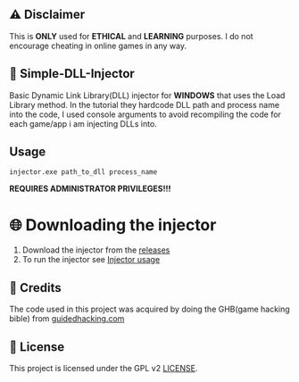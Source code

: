 ## ⚠️ Disclaimer

This is **ONLY** used for **ETHICAL** and **LEARNING** purposes. I do not encourage cheating in online games in any way.

## 💉 Simple-DLL-Injector

Basic Dynamic Link Library(DLL) injector for **WINDOWS** that uses the Load Library method. In the tutorial they hardcode DLL path and process name into the code, I used console arguments to avoid recompiling the code for each game/app i am injecting DLLs into.

## Usage
```
injector.exe path_to_dll process_name
```
**REQUIRES ADMINISTRATOR PRIVILEGES!!!**

# 🌐 Downloading the injector

1. Download the injector from the [releases](https://github.com/Edveika/Windows-LoadLib-DLL-Injector/releases/tag/1.0)
2. To run the injector see [Injector usage](#usage)

## 🤝 Credits

The code used in this project was acquired by doing the GHB(game hacking bible) from [guidedhacking.com](http://www.guidedhacking.com)

## 📜 License

This project is licensed under the GPL v2 [LICENSE](LICENSE).
